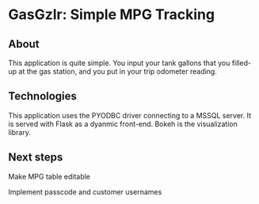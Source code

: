 # GasGzlr: Simple MPG Tracking

## About

This application is quite simple. You input your tank gallons that you filled-up at the gas station, and you put in your trip odometer reading.

## Technologies

This application uses the PYODBC driver connecting to a MSSQL server. It is served with Flask as a dyanmic front-end. Bokeh is the visualization library.

## Next steps

Make MPG table editable

Implement passcode and customer usernames
